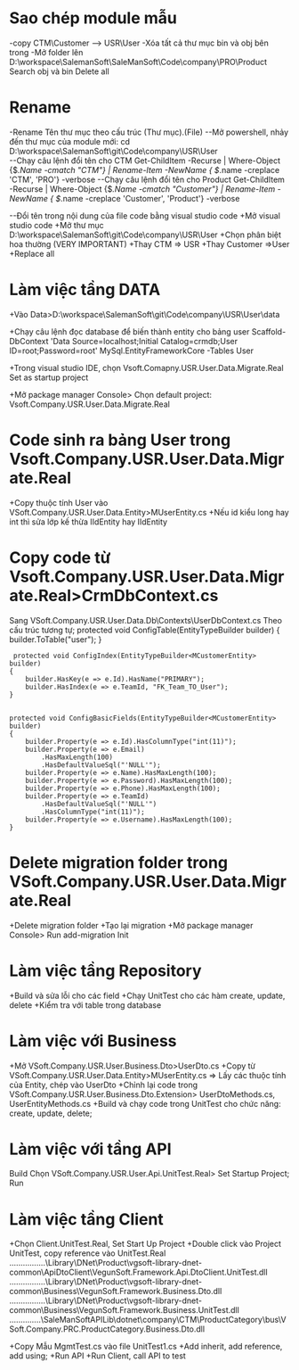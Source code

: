 # Sao chép module mẫu

-copy CTM\Customer --> USR\User
-Xóa tất cả thư mục bin và obj bên trong
-Mở folder lên D:\workspace\SalemanSoft\SaleManSoft\Code\company\PRO\Product
Search obj và bin
Delete all

# Rename 
-Rename Tên thư mục theo cấu trúc (Thư mục).(File)
--Mở powershell, nhảy đến thư mục của module mới:
cd D:\workspace\SalemanSoft\git\Code\company\USR\User\
--Chạy câu lệnh đổi tên cho CTM
Get-ChildItem -Recurse | Where-Object {$_.Name -cmatch "CTM"} | Rename-Item -NewName { $_.name -creplace 'CTM', 'PRO'} -verbose
--Chạy câu lệnh đổi tên cho Product
Get-ChildItem -Recurse | Where-Object {$_.Name -cmatch "Customer"} | Rename-Item -NewName { $_.name -creplace 'Customer', 'Product'} -verbose

--Đổi tên trong nội dung của file code bằng visual studio code
+Mở visual studio code
+Mở thư mục D:\workspace\SalemanSoft\git\Code\company\USR\User
+Chọn phân biệt hoa thường (VERY IMPORTANT)
+Thay CTM => USR
+Thay Customer =>User
+Replace all



# Làm việc tầng DATA

+Vào Data>D:\workspace\SalemanSoft\git\Code\company\USR\User\data

+Chạy câu lệnh đọc database để biến thành entity cho bảng user
Scaffold-DbContext 'Data Source=localhost;Initial Catalog=crmdb;User ID=root;Password=root' MySql.EntityFrameworkCore -Tables User

+Trong visual studio IDE, chọn Vsoft.Comapny.USR.User.Data.Migrate.Real
Set as startup project

+Mở package manager Console> Chọn default project: Vsoft.Company.USR.User.Data.Migrate.Real

# Code sinh ra bảng User trong Vsoft.Company.USR.User.Data.Migrate.Real 
+Copy thuộc tính User vào VSoft.Company.USR.User.Data.Entity>MUserEntity.cs
+Nếu id kiểu long hay int thì sửa lớp kế thừa IIdEntity<int> hay IIdEntity<long>

# Copy code từ Vsoft.Company.USR.User.Data.Migrate.Real>CrmDbContext.cs
Sang VSoft.Company.USR.User.Data.Db\Contexts\UserDbContext.cs 
Theo cấu trúc tương tự;
	protected void ConfigTable(EntityTypeBuilder<MCustomerEntity> builder)
    {
        builder.ToTable("user");
    }
	
	 protected void ConfigIndex(EntityTypeBuilder<MCustomerEntity> builder)
    {
        builder.HasKey(e => e.Id).HasName("PRIMARY");
        builder.HasIndex(e => e.TeamId, "FK_Team_TO_User");
    }

  
    protected void ConfigBasicFields(EntityTypeBuilder<MCustomerEntity> builder)
    {
        builder.Property(e => e.Id).HasColumnType("int(11)");
        builder.Property(e => e.Email)
            .HasMaxLength(100)
            .HasDefaultValueSql("'NULL'");
        builder.Property(e => e.Name).HasMaxLength(100);
        builder.Property(e => e.Password).HasMaxLength(100);
        builder.Property(e => e.Phone).HasMaxLength(100);
        builder.Property(e => e.TeamId)
            .HasDefaultValueSql("'NULL'")
            .HasColumnType("int(11)");
        builder.Property(e => e.Username).HasMaxLength(100);
    }
	
# Delete migration folder trong VSoft.Company.USR.User.Data.Migrate.Real
+Delete migration folder
+Tạo lại migration
+Mở package manager Console> Run add-migration Init 

# Làm việc tầng Repository
+Build và sửa lỗi cho các field
+Chạy UnitTest cho các hàm create, update, delete
+Kiểm tra với table trong database

# Làm việc với Business
+Mở VSoft.Company.USR.User.Business.Dto>UserDto.cs
+Copy từ VSoft.Company.USR.User.Data.Entity>MUserEntity.cs => Lấy các thuộc tính của Entity, chép vào UserDto
+Chỉnh lại code trong VSoft.Company.USR.User.Business.Dto.Extension> UserDtoMethods.cs, UserEntityMethods.cs
+Build và chạy code trong UnitTest cho chức năng: create, update, delete;

# Làm việc với tầng API
Build
Chọn VSoft.Company.USR.User.Api.UnitTest.Real> Set Startup Project;
Run

# Làm việc tầng Client
+Chọn Client.UnitTest.Real, Set Start Up Project
+Double click vào Project UnitTest, copy reference vào UnitTest.Real
 <ItemGroup>
    <Reference Include="VegunSoft.Framework.Api.DtoClient.UnitTest">
      <HintPath>..\..\..\..\..\..\..\..\Library\DNet\Product\vgsoft-library-dnet-common\ApiDtoClient\VegunSoft.Framework.Api.DtoClient.UnitTest.dll</HintPath>
    </Reference>
    <Reference Include="VegunSoft.Framework.Business.Dto">
      <HintPath>..\..\..\..\..\..\..\..\Library\DNet\Product\vgsoft-library-dnet-common\Business\VegunSoft.Framework.Business.Dto.dll</HintPath>
    </Reference>
    <Reference Include="VegunSoft.Framework.Business.UnitTest">
      <HintPath>..\..\..\..\..\..\..\..\Library\DNet\Product\vgsoft-library-dnet-common\Business\VegunSoft.Framework.Business.UnitTest.dll</HintPath>
    </Reference>
    <Reference Include="VSoft.Company.PRC.ProductCategory.Business.Dto">
      <HintPath>..\..\..\..\..\..\..\SaleManSoftAPILib\dotnet\company\CTM\ProductCategory\bus\VSoft.Company.PRC.ProductCategory.Business.Dto.dll</HintPath>
    </Reference>
  </ItemGroup>

+Copy Mẫu MgmtTest.cs vào file UnitTest1.cs
+Add inherit, add reference, add using;
+Run API
+Run Client, call API to test